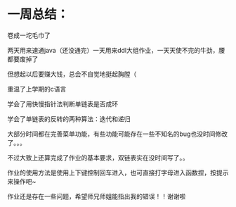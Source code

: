 # 一周总结：

卷成一坨毛巾了

两天用来速通java（还没通完）一天用来ddl大组作业，一天天使不完的牛劲，腰都要废掉了

但想起以后要赚大钱，总会不自觉地挺起胸膛（

重温了上学期的c语言

学会了用快慢指针法判断单链表是否成环

学会了单链表的反转的两种算法：迭代和递归

大部分时间都在完善菜单功能，有些功能可能存在一些不知名的bug也没时间修改了。。。

不过大致上还算完成了作业的基本要求，双链表实在没时间写了。。

作业的使用方法是使用上下键控制回车进入，也可直接打字母进入函数捏，按提示来操作吧~

作业还是存在一些问题，希望师兄师姐能指出我的错误！！谢谢啦

